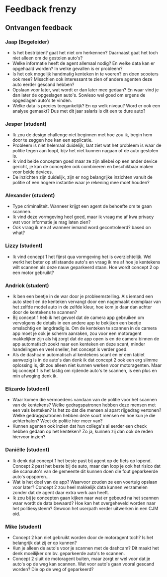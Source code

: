# Feedback frenzy

## Ontvangen feedback

### Jaap (Begeleider)

* Is het bestrijden? gaat het niet om herkennen? Daarnaast gaat het toch niet alleen om de gestolen auto's?
* Welke informatie heeft de agent allemaal nodig? En welke data kan er opgehaald worden? In welke gevallen is er probleem?
* Is het ook mogelijk handmatig kenteken in te voeren? en doen scooters ook mee? Misschien ook interessant te zien of andere agenten deze auto eerder gescand hebben?
* Opslaan voor later, wat wordt er dan later mee gedaan? En waar vind je dan later de opgeslagen auto's. Sowieso wel goed om ergens de opgeslagen auto's te vinden.
* Welke data is precies toegankelijk? En op welk niveau? Word er ook een analyse gemaakt? Dus met dit jaar salaris is dit een te dure auto?

### Jesper (student)

* Ik zou de design challenge niet beginnen met hoe zou ik, begin hem door te zeggen hoe kan een applicatie.
* Probleem is niet helemaal duidelijk, laat ziet wat het probleem is waar de politie tegen aan loopt, bijv het niet kunnen nagaan of de auto gestolen is.
* Ik vind beide concepten goed maar ze zijn allebei op een ander device gericht, je kan de concepten ook combineren en beschikbaar maken voor beide devices.
* De inzichten zijn duidelijk, zijn er nog belangrijke inzichten vanuit de politie of een hogere instantie waar je rekening mee moet houden?

### Alexander (student)

* Type criminaliteit. Wanneer krijgt een agent de behoefte om te gaan scannen.
* Ik vind deze vormgeving heel goed, maar ik vraag me af kwa privacy wat voor informatie je mag laten zien?
* Ook vraag ik me af wanneer iemand word gecontroleerd? based on what?

### Lizzy (student)

* Ik vind concept 1 het fijnst qua vormgeving het is overzichtelijk. Wel werkt het beter op stilstaande auto's en vraag ik me af hoe je kentekens wilt scannen als deze nauw geparkeerd staan. Hoe wordt concept 2 op een motor gebruikt?

### Andrick (student)

* Ik ben een beetje in de war door je probleemstelling. Als iemand een auto steelt en de kenteken vervangt door een nagemaakt exemplaar van het zelfde model auto in de zelfde kleur, hoe kom je daar dan achter door de kentekens te scannen?
* Bij concept 1 heb ik het gevoel dat de camera app gebruiken om vervolgens de details in een andere app te bekijken een beetje omslachtig en langdradig is. Om de kenteken te scannen in de camera app moet je ook je scherm aanraken, zou voor een motoragent makkelijker zijn als hij zorgt dat de app open is en de camera binnen de app automatisch zoekt naar een kenteken en deze scant, minder handelingen en veel sneller, het concept is verder goed.
* Als de dashcam automatisch al kentekens scant en er een tablet aanwezig is in de auto's dan denk ik dat concept 2 ook een erg slimme oplossing is, dit zou alleen niet kunnen werken voor motoragenten. Maar bij concept 1 is het lastig om rijdende auto's te scannen, is een plus en min afweging denk ik.

### Elizardo (student)

* Waar komen die vermoedens vandaan van de politie voor het scannen van de kentekens? Welke gedragspatronen hebben deze mensen met een vals kenteken? Is het zo dat die mensen al apart rijgedrag vertonen? Welke gedragspatronen hebben deze soort mensen en hoe kun je die achterhalen? Weet de politie hier meer van?
* Kunnen agenten ook inzien dat hun collega's al eerder een check hebben gedaan op het kenteken? Zo ja, kunnen zij dan ook de reden hiervoor inzien?

### Daniëlle (student)

* Ik denk dat concept 1 het beste past bij agent op de fiets op lopend. Concept 2 past het beste bij de auto, maar dan loop je ook het risico dat die scanauto's van de gemeente dit kunnen doen die fout geparkeerde auto's opsporen...
* Wat is het doel van de app? Waarvoor zouden ze een voertuig opslaan voor later? Concept 2 zou heel makkelijk data kunnen verzamelen zonder dat de agent daar extra werk aan heeft.
* Ik zou bij je concepten gaan kijken naar wat er gebeurd na het scannen waar wordt de data bewaard? Hoe kan het overgeheveld worden naar het politiesysteem? Gewoon het userpath verder uitwerken in een CJM oid.

### Mike (student)

* Concept 2 kan niet gebruikt worden door de motoragent toch? Is het belangrijk dat zij er op kunnen?
* Kun je alleen de auto's voor je scannen met de dashcam? Dit maakt het denk moeilijker om bv. geparkeerde auto's te scannen.
* Concept 2 sluit de motoragent buiten, maar zorgt er wel voor dat je auto's op de weg kan scannen. Wat voor auto's gaan vooral gescand worden? Die op de weg of geparkeerd?
